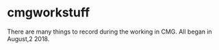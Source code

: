 # cmgworkstuff
There are many things to record during the working in CMG. All began in August,2 2018.
